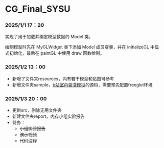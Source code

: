 # CG_Final_SYSU

### 2025/1/1 17：20
实现了用于加载并绑定模型数据的 Model 类。

绘制模型时先在 MyGLWidget 类下添加 Model 成员变量，并在 initializeGL 中显式初始化，最后在 paintGL 中使用 draw 函数绘制。

### 2025/1/2 13：00

- 新增了文件夹resources，内有若干模型和贴图可参考
- 新增文件夹sample，[b站室内装潢模拟](https://www.bilibili.com/video/BV13v4y1f7X4/?spm_id_from=333.337.search-card.all.click&vd_source=11fd0556160bb5cc3994fd10610c3d4d)的源码，需要预先配置freeglut环境

### 2025/1/3 20：00

- 更新src，删除无用文件夹
- 新建文件夹report，内存小组实验报告
- 待办：
  - ~~小组实验报告~~
  - ~~演示视频~~
  - ~~代码注释~~
